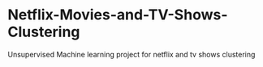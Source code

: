# Netflix-Movies-and-TV-Shows-Clustering
Unsupervised Machine learning project for netflix and tv shows clustering 
